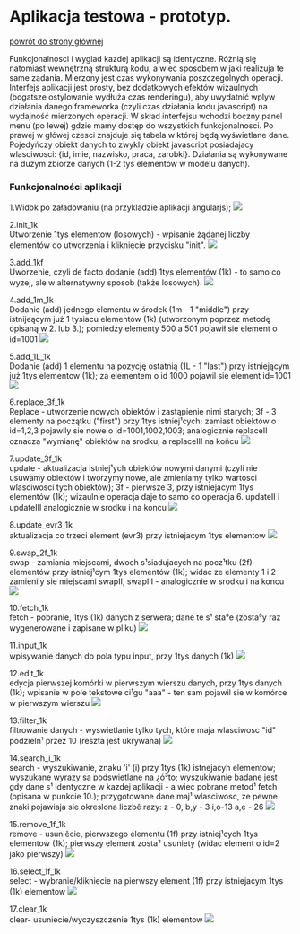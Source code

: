 Aplikacja testowa - prototyp.
=======================

[powrót do strony głównej](https://github.com/krzysiekdz/mgr-main)


Funkcjonalnosci i wyglad kazdej aplikacji są identyczne. Różnią się natomiast wewnętrzną strukturą kodu, a wiec sposobem w jaki realizuja te same zadania. Mierzony jest czas wykonywania poszczegolnych operacji. Interfejs aplikacji jest prosty, bez dodatkowych efektów wizaulnych (bogatsze ostylowanie wydłuża czas renderingu), aby uwydatnić wplyw działania danego frameworka (czyli czas działania kodu javascript) na wydajność mierzonych operacji. W skład interfejsu wchodzi boczny panel menu (po lewej) gdzie mamy dostęp do wszystkich funkcjonalnosci. Po prawej w główej czesci znajduje się tabela w której będą wyświetlane dane. Pojedyńczy obiekt danych to zwykly obiekt javascript posiadajacy wlasciwosci: {id, imie, nazwisko, praca, zarobki}. Działania są wykonywane na dużym zbiorze danych (1-2 tys elementów w modelu danych).


### Funkcjonalności aplikacji

1.Widok po załadowaniu (na przykladzie aplikacji angularjs);
![](http://i.imgur.com/uqpmzpA.png)

2.init_1k <br>
Utworzenie 1tys elementow (losowych) - wpisanie żądanej liczby elementów do utworzenia i kliknięcie przycisku "init".
![](http://i.imgur.com/kYL11FO.png)

3.add_1kf <br>
Uworzenie, czyli de facto dodanie (add) 1tys elementów (1k) - to samo co wyzej, ale w alternatywny sposob (także losowych).
![](http://i.imgur.com/5UhIecu.png)

4.add_1m_1k <br>
Dodanie (add) jednego elementu w środek (1m - 1 "middle") przy istnijeącym już 1 tysiacu elementów (1k) (utworzonym poprzez metodę opisaną w  2. lub 3.); pomiedzy elementy 500 a 501 pojawił sie element o id=1001
![](http://i.imgur.com/vFsmeNK.png)

5.add_1L_1k <br>
Dodanie (add) 1 elementu na pozycję ostatnią (1L - 1 "last") przy istniejącym już 1tys elementow (1k); za elementem o id 1000 pojawil sie element id=1001
![](http://i.imgur.com/6R0q6mp.png)

6.replace_3f_1k <br>
Replace - utworzenie nowych obiektów i zastąpienie nimi starych; 3f - 3 elementy na początku ("first") przy 1tys istniej¹cych; zamiast obiektów o id=1,2,3 pojawily sie nowe o id=1001,1002,1003; analogicznie replaceII oznacza "wymianę" obiektów na srodku, a replaceIII na koñcu
![](http://i.imgur.com/fSvVLsl.png)

7.update_3f_1k <br>
update - aktualizacja istniej¹ych obiektów nowymi danymi (czyli nie usuwamy obiektów i tworzymy nowe, ale zmieniamy tylko wartosci wlasciwosci tych obiektów); 3f - pierwsze 3, przy istniejacym 1tys elementów (1k); wizaulnie operacja daje to samo co operacja 6.
updateII i updateIII analogicznie w srodku i na koncu
![](http://i.imgur.com/8BGAuIl.png)

8.update_evr3_1k <br>
aktualizacja co trzeci element (evr3) przy istniejacym 1tys elementow
![](http://i.imgur.com/pGAJNMR.png)

9.swap_2f_1k <br>
swap - zamiania miejscami, dwoch s¹siadujacych na pocz¹tku (2f) elementów przy istniej¹cym 1tys elementów (1k); widac ze elementy 1 i 2 zamienily sie miejscami
swapII, swapIII - analogicznie w srodku i na koncu
![](http://i.imgur.com/NwGr9u8.png)

10.fetch_1k <br>
fetch - pobranie, 1tys (1k) danych z serwera; dane te s¹ sta³e (zosta³y raz wygenerowane i zapisane w pliku)
![](http://i.imgur.com/xJchvgo.png)

11.input_1k <br>
wpisywanie danych do pola typu input, przy 1tys danych (1k)
![](http://i.imgur.com/GgXPoSc.png)

12.edit_1k <br>
edycja pierwszej komórki w pierwszym wierszu danych, przy 1tys danych (1k); wpisanie w pole tekstowe ci¹gu "aaa" - ten sam pojawil sie w komórce w pierwszym wierszu
![](http://i.imgur.com/wx8H2kC.png)

13.filter_1k <br>
filtrowanie danych - wyswietlanie tylko tych, które maja wlasciwosc "id" podzieln¹ przez 10 (reszta jest ukrywana)
![](http://i.imgur.com/BZ5pjx3.png)

14.search_i_1k <br>
search - wyszukiwanie, znaku 'i' (i) przy 1tys (1k) istnejacyh elementow; wyszukane wyrazy sa podswietlane na ¿ó³to; wyszukiwanie badane jest gdy dane s¹ identyczne w kazdej aplikacji - a wiec pobrane metod¹ fetch (opisana w punkcie 10.); przygotowane dane maj¹ wlasciwosc, ze pewne znaki pojawiaja sie okreslona liczbê razy: z - 0,   b,y - 3   i,o-13   a,e - 26
![](http://i.imgur.com/7HOYeyj.png)

15.remove_1f_1k <br>
remove - usuniêcie, pierwszego elementu (1f) przy istniej¹cych 1tys elementow (1k); pierwszy element zosta³ usuniety (widac element o id=2 jako pierwszy)
![](http://i.imgur.com/dmqOOL2.png)

16.select_1f_1k <br> 
select - wybranie/klikniecie na pierwszy element (1f) przy istniejacym 1tys (1k) elementow
![](http://i.imgur.com/5Zwvuoi.png)

17.clear_1k <br>
clear- usuniecie/wyczyszczenie 1tys (1k) elementow 
![](http://i.imgur.com/1n6jG01.png)
